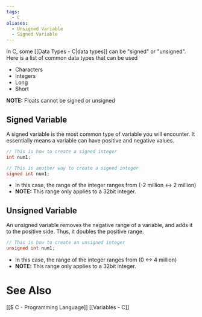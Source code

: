 ```yaml
---
tags:
  - C
aliases:
  - Unsigned Variable
  - Signed Variable
---
```


In C, some [[Data Types - C|data types]] can be "signed" or "unsigned". Here is a list of common data types that can be used
- Characters
- Integers
- Long
- Short

**NOTE:** Floats cannot be signed or unsigned

## Signed Variable
A signed variable is the most common type of variable you will encounter. It essentially means a variable can have positive and negative values.

```c
// This is how to create a signed integer
int num1;

// This is another way to create a signed integer
signed int num1;
```
- In this case, the range of the integer ranges from (-2 million <-> 2 million)
- **NOTE:** This range only applies to a 32bit integer.

## Unsigned Variable
An unsigned variable removes the negative range of a variable, and adds it to the positive side. Thus, it doubles the positive range.

```c showlinenumbers
// This is how to create an unsigned integer
unsigned int num1;
```
- In this case, the range of the integer ranges from (0 <-> 4 million)
- **NOTE:** This range only applies to a 32bit integer.

# See Also
[[$ C - Programming Language]]
[[Variables - C]]
